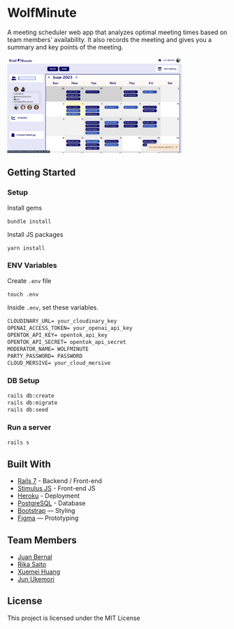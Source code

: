 # WolfMinute


A meeting scheduler web app that analyzes optimal meeting times based on team members' availability. It also records the meeting and gives you a summary and key points of the meeting.



<img width="400" alt="Screen Shot 2021-06-18 at 14 19 13" src="app/assets/images/Screenshot 2023-06-05 at 11.54.03.png">



## Getting Started
### Setup

Install gems
```
bundle install
```
Install JS packages
```
yarn install
```

### ENV Variables
Create `.env` file
```
touch .env
```
Inside `.env`, set these variables.
```
CLOUDINARY_URL= your_cloudinary_key
OPENAI_ACCESS_TOKEN= your_openai_api_key
OPENTOK_API_KEY= opentok_api_key
OPENTOK_API_SECRET= opentok_api_secret
MODERATOR_NAME= WOLFMINUTE
PARTY_PASSWORD= PASSWORD
CLOUD_MERSIVE= your_cloud_mersive
```
### DB Setup
```
rails db:create
rails db:migrate
rails db:seed
```

### Run a server
```
rails s
```

## Built With
- [Rails 7](https://guides.rubyonrails.org/) - Backend / Front-end
- [Stimulus JS](https://stimulus.hotwired.dev/) - Front-end JS
- [Heroku](https://heroku.com/) - Deployment
- [PostgreSQL](https://www.postgresql.org/) - Database
- [Bootstrap](https://getbootstrap.com/) — Styling
- [Figma](https://www.figma.com) — Prototyping



## Team Members
- [Juan Bernal](https://github.com/mesieou)
- [Rika Saito](https://github.com/arki-s)
- [Xuemei Huang](https://github.com/meifruit)
- [Jun Ukemori](https://github.com/jukemori)


## License
This project is licensed under the MIT License
